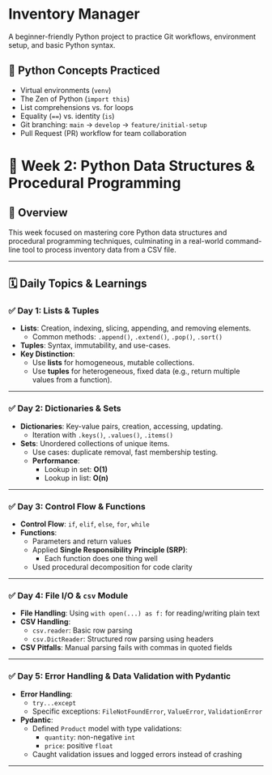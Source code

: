 # Inventory Manager

A beginner-friendly Python project to practice Git workflows, environment setup, and basic Python syntax.


## 🐍 Python Concepts Practiced

- Virtual environments (`venv`)
- The Zen of Python (`import this`)
- List comprehensions vs. for loops
- Equality (`==`) vs. identity (`is`)
- Git branching: `main` → `develop` → `feature/initial-setup`
- Pull Request (PR) workflow for team collaboration

# 🧠 Week 2: Python Data Structures & Procedural Programming

## 📅 Overview

This week focused on mastering core Python data structures and procedural programming techniques, culminating in a real-world command-line tool to process inventory data from a CSV file.

---

## 🗓️ Daily Topics & Learnings

### ✅ Day 1: Lists & Tuples

- **Lists**: Creation, indexing, slicing, appending, and removing elements.
  - Common methods: `.append()`, `.extend()`, `.pop()`, `.sort()`
- **Tuples**: Syntax, immutability, and use-cases.
- **Key Distinction**:
  - Use **lists** for homogeneous, mutable collections.
  - Use **tuples** for heterogeneous, fixed data (e.g., return multiple values from a function).

---

### ✅ Day 2: Dictionaries & Sets

- **Dictionaries**: Key-value pairs, creation, accessing, updating.
  - Iteration with `.keys()`, `.values()`, `.items()`
- **Sets**: Unordered collections of unique items.
  - Use cases: duplicate removal, fast membership testing.
  - **Performance**:
    - Lookup in set: **O(1)**
    - Lookup in list: **O(n)**

---

### ✅ Day 3: Control Flow & Functions

- **Control Flow**: `if`, `elif`, `else`, `for`, `while`
- **Functions**:
  - Parameters and return values
  - Applied **Single Responsibility Principle (SRP)**:
    - Each function does one thing well
  - Used procedural decomposition for code clarity

---

### ✅ Day 4: File I/O & `csv` Module

- **File Handling**: Using `with open(...) as f:` for reading/writing plain text
- **CSV Handling**:
  - `csv.reader`: Basic row parsing
  - `csv.DictReader`: Structured row parsing using headers
- **CSV Pitfalls**: Manual parsing fails with commas in quoted fields

---

### ✅ Day 5: Error Handling & Data Validation with Pydantic

- **Error Handling**:
  - `try...except`
  - Specific exceptions: `FileNotFoundError`, `ValueError`, `ValidationError`
- **Pydantic**:
  - Defined `Product` model with type validations:
    - `quantity`: non-negative `int`
    - `price`: positive `float`
  - Caught validation issues and logged errors instead of crashing

---

